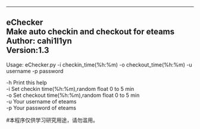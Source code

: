 ----------------------------------------------------  
eChecker  
Make auto checkin and checkout for eteams  
Author: cahi1l1yn  
Version:1.3  
----------------------------------------------------  

Usage: eChecker.py -i checkin_time(%h:%m) -o checkout_time(%h:%m) -u username -p password  

-h Print this help  
-i Set checkin time(%h:%m),random float 0 to 5 min  
-o Set checkout time(%h:%m),random float 0 to 5 min   
-u Your username of eteams  
-p Your password of eteams   

#本程序仅供学习研究用途，请勿滥用。 
